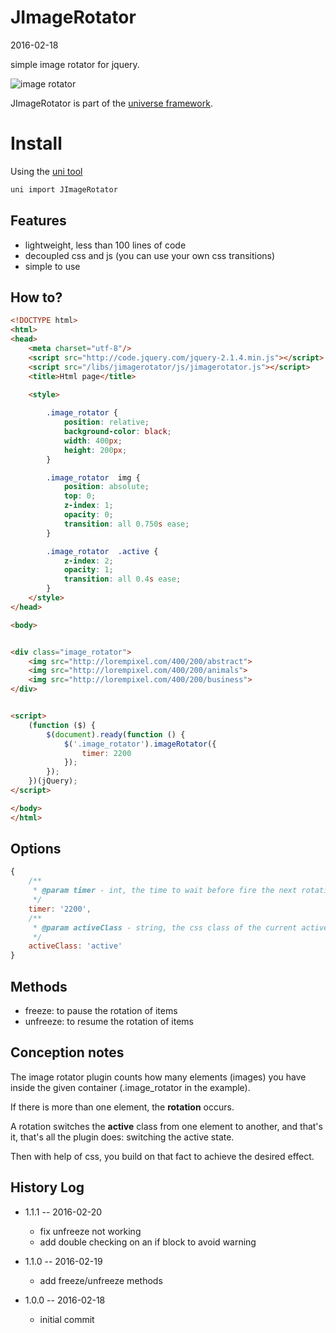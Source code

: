 JImageRotator
=============
2016-02-18



simple image rotator for jquery.




![image rotator](http://s19.postimg.org/h4fdmvieb/imagerotator.gif)


JImageRotator is part of the [universe framework](https://github.com/karayabin/universe-snapshot).


Install
=============


Using the [uni tool](https://github.com/lingtalfi/universe-naive-importer)
```bash
uni import JImageRotator
```


Features
------------

- lightweight, less than 100 lines of code
- decoupled css and js (you can use your own css transitions)
- simple to use 




How to?
-------------


```html
<!DOCTYPE html>
<html>
<head>
    <meta charset="utf-8"/>
    <script src="http://code.jquery.com/jquery-2.1.4.min.js"></script>
    <script src="/libs/jimagerotator/js/jimagerotator.js"></script>
    <title>Html page</title>
    
    <style>

        .image_rotator {
            position: relative;
            background-color: black;
            width: 400px;
            height: 200px;
        }

        .image_rotator  img {
            position: absolute;
            top: 0;
            z-index: 1;
            opacity: 0;
            transition: all 0.750s ease;
        }

        .image_rotator  .active {
            z-index: 2;
            opacity: 1;
            transition: all 0.4s ease;
        }
    </style>
</head>

<body>


<div class="image_rotator">
    <img src="http://lorempixel.com/400/200/abstract">
    <img src="http://lorempixel.com/400/200/animals">
    <img src="http://lorempixel.com/400/200/business">
</div>


<script>
    (function ($) {
        $(document).ready(function () {
            $('.image_rotator').imageRotator({
                timer: 2200
            });
        });
    })(jQuery);
</script>

</body>
</html>
```




Options
------------
```js
{
    /**
     * @param timer - int, the time to wait before fire the next rotation
     */
    timer: '2200',
    /**
     * @param activeClass - string, the css class of the current active element.
     */
    activeClass: 'active'
}
```





Methods
-------------

- freeze: to pause the rotation of items
- unfreeze: to resume the rotation of items



Conception notes
--------------------

The image rotator plugin counts how many elements (images) you have inside the 
given container (.image_rotator in the example).

If there is more than one element, the **rotation** occurs.

A rotation switches the **active** class from one element to another, and that's it, that's all the plugin does: switching
the active state.

Then with help of css, you build on that fact to achieve the desired effect.
 
 




 
History Log
------------------
    
- 1.1.1 -- 2016-02-20

    - fix unfreeze not working
    - add double checking on an if block to avoid warning
    
- 1.1.0 -- 2016-02-19

    - add freeze/unfreeze methods
    
- 1.0.0 -- 2016-02-18

    - initial commit
    
     

